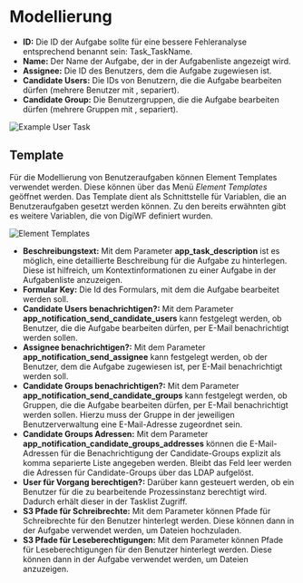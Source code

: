 # Modellierung

- **ID:** Die ID der Aufgabe sollte für eine bessere Fehleranalyse entsprechend benannt sein: Task_TaskName.
- **Name:** Der Name der Aufgabe, der in der Aufgabenliste angezeigt wird.
- **Assignee:** Die ID des Benutzers, dem die Aufgabe zugewiesen ist.
- **Candidate Users:** Die IDs von Benutzern, die die Aufgabe bearbeiten dürfen (mehrere Benutzer mit , separiert).
- **Candidate Group:** Die Benutzergruppen, die die Aufgabe bearbeiten dürfen (mehrere Gruppen mit , separiert).

![Example User Task](~@source/modeling/user-tasks/modeling/example_user_task.png)

## Template

Für die Modellierung von Benutzeraufgaben können Element Templates verwendet werden. Diese können über das Menü *Element
Templates* geöffnet werden. Das Template dient als Schnittstelle für Variablen, die an Benutzeraufgaben gesetzt werden
können. Zu den bereits erwähnten gibt es weitere Variablen, die von DigiWF definiert wurden.

![Element Templates](~@source/modeling/user-tasks/modeling/element_templates.png)

- **Beschreibungstext:** Mit dem Parameter **app_task_description** ist es möglich, eine detaillierte Beschreibung für
  die Aufgabe zu hinterlegen. Diese ist hilfreich, um Kontextinformationen zu einer Aufgabe in der Aufgabenliste
  anzuzeigen.
- **Formular Key:** Die Id des Formulars, mit dem die Aufgabe bearbeitet werden soll.
- **Candidate Users benachrichtigen?:** Mit dem Parameter **app_notification_send_candidate_users** kann festgelegt
  werden, ob Benutzer, die die Aufgabe bearbeiten dürfen, per E-Mail benachrichtigt werden sollen.
- **Assignee benachrichtigen?:** Mit dem Parameter **app_notification_send_assignee** kann festgelegt werden, ob der
  Benutzer, dem die Aufgabe zugewiesen ist, per E-Mail benachrichtigt werden soll.
- **Candidate Groups benachrichtigen?:** Mit dem Parameter **app_notification_send_candidate_groups** kann festgelegt
  werden, ob Gruppen, die die Aufgabe bearbeiten dürfen, per E-Mail benachrichtigt werden sollen. Hierzu muss der Gruppe
  in der jeweiligen Benutzerverwaltung eine E-Mail-Adresse zugeordnet sein.
- **Candidate Groups Adressen:** Mit dem Parameter **app_notification_candidate_groups_addresses** können die
  E-Mail-Adressen
  für die Benachrichtigung der Candidate-Groups explizit als komma separierte Liste angegeben werden. Bleibt das Feld
  leer werden die Adressen für Candidate-Groups über das LDAP aufgelöst.
- **User für Vorgang berechtigen?:** Darüber kann gesteuert werden, ob ein Benutzer für die zu bearbeitende
  Prozessinstanz berechtigt wird. Dadurch erhält dieser in der Tasklist Zugriff.
- **S3 Pfade für Schreibrechte:** Mit dem Parameter können Pfade für Schreibrechte für den Benutzer hinterlegt werden.
  Diese können dann in der Aufgabe verwendet werden, um Dateien hochzuladen.
- **S3 Pfade für Leseberechtigungen:** Mit dem Parameter können Pfade für Leseberechtigungen für den Benutzer hinterlegt
  werden. Diese können dann in der Aufgabe verwendet werden, um Dateien anzuzeigen.